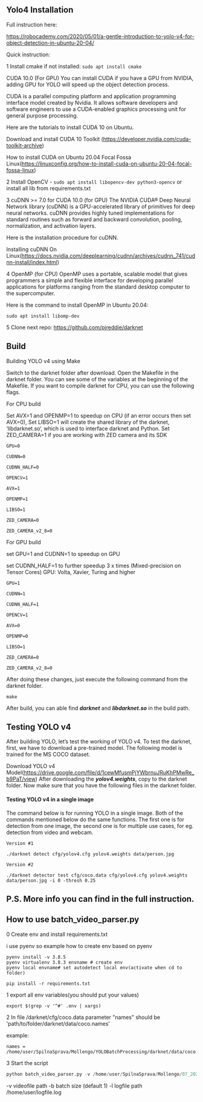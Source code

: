## Yolo4 Installation
Full instruction here:

https://robocademy.com/2020/05/01/a-gentle-introduction-to-yolo-v4-for-object-detection-in-ubuntu-20-04/

Quick instruction:


1 Install cmake if not installed: 
```sudo apt install cmake``` 

CUDA 10.0 (For GPU)
You can install CUDA if you have a GPU from NVIDIA, adding GPU for YOLO will speed up the object detection process.

CUDA is a parallel computing platform and application programming interface model created by Nvidia. It allows software developers and software engineers to use a CUDA-enabled graphics processing unit for general purpose processing.

Here are the tutorials to install CUDA 10 on Ubuntu.

Download and install CUDA 10 Toolkit (https://developer.nvidia.com/cuda-toolkit-archive)

How to install CUDA on Ubuntu 20.04 Focal Fossa Linux(https://linuxconfig.org/how-to-install-cuda-on-ubuntu-20-04-focal-fossa-linux)

2 Install OpenCV - ```sudo apt install libopencv-dev python3-opencv``` or install all lib from requirements.txt

3 cuDNN >= 7.0 for CUDA 10.0 (for GPU)
The NVIDIA CUDA® Deep Neural Network library (cuDNN) is a GPU-accelerated library of primitives for deep neural networks. cuDNN provides highly tuned implementations for standard routines such as forward and backward convolution, pooling, normalization, and activation layers.

Here is the installation procedure for cuDNN.

Installing cuDNN On Linux(https://docs.nvidia.com/deeplearning/cudnn/archives/cudnn_741/cudnn-install/index.html)

4 OpenMP (for CPU)
OpenMP uses a portable, scalable model that gives programmers a simple and flexible interface for developing parallel applications for platforms ranging from the standard desktop computer to the supercomputer.

Here is the command to install OpenMP in Ubuntu 20.04:

```sudo apt install libomp-dev```    

5 Clone next repo: https://github.com/pjreddie/darknet


## Build 

Building YOLO v4 using Make

Switch to the darknet folder after download. 
Open the Makefile in the darknet folder. 
You can see some of the variables at the beginning of the Makefile. 
If you want to compile darknet for CPU, you can use the following flags.


For CPU build

Set AVX=1 and OPENMP=1 to speedup on CPU (if an error occurs then set AVX=0),
Set LIBSO=1 will create the shared library of the darknet, ‘libdarknet.so‘, which is used to interface darknet and Python.
Set ZED_CAMERA=1 if you are working with ZED camera and its SDK

```
GPU=0

CUDNN=0

CUDNN_HALF=0

OPENCV=1

AVX=1

OPENMP=1

LIBSO=1  

ZED_CAMERA=0

ZED_CAMERA_v2_8=0
```

For GPU build

set GPU=1 and CUDNN=1 to speedup on GPU

set CUDNN_HALF=1 to further speedup 3 x times (Mixed-precision on Tensor Cores) GPU: Volta, Xavier, Turing and higher

```
GPU=1

CUDNN=1

CUDNN_HALF=1

OPENCV=1

AVX=0

OPENMP=0

LIBSO=1  

ZED_CAMERA=0 

ZED_CAMERA_v2_8=0
```

After doing these changes, just execute the following command from the darknet folder.

`make`

After build, you can able find _**darknet**_ and _**libdarknet.so**_ in the build path.

## Testing YOLO v4
After building YOLO, let’s test the working of YOLO v4. To test the darknet, first, we have to download a pre-trained model. The following model is trained for the MS COCO dataset.

Download YOLO v4 Model(https://drive.google.com/file/d/1cewMfusmPjYWbrnuJRuKhPMwRe_b9PaT/view)
After downloading the _**yolov4.weights**_, copy to the darknet folder. Now make sure that you have the following files in the darknet folder.

#### Testing YOLO v4 in a single image

The command below is for running YOLO in a single image. 
Both of the commands mentioned below do the same functions. 
The first one is for detection from one image, 
the second one is for multiple use cases, for eg. 
detection from video and webcam.

```
Version #1

./darknet detect cfg/yolov4.cfg yolov4.weights data/person.jpg

Version #2
 
./darknet detector test cfg/coco.data cfg/yolov4.cfg yolov4.weights data/person.jpg -i 0 -thresh 0.25
```
 ## P.S. More info you can find in the full instruction.
 
## How to use batch_video_parser.py
0 Create env and install requirements.txt

i use pyenv so example how to create env based on pyenv

```
pyenv install -v 3.8.5
pyenv virtualenv 3.8.3 envname # create env
pyenv local envname# set autodetect local env(activate when cd to folder)

pip install -r requirements.txt
```

1 export all env variables(you should put your values)
```.env
export $(grep -v '^#' .env | xargs)
```
2 In file /darknet/cfg/coco.data parameter "names" should be 'path/to/folder/darknet/data/coco.names'

example:
```
names = /home/user/SpilnaSprava/Mollengo/YOLOBatchProcessing/darknet/data/coco.names
```

3 Start the script

```python
python batch_video_parser.py -v /home/user/SpilnaSprava/Mollengo/07_20200720135959_20200720145957.asf -b 8
```

-v videofile path
-b batch size (default 1)
-l logfile path /home/user/logfile.log

